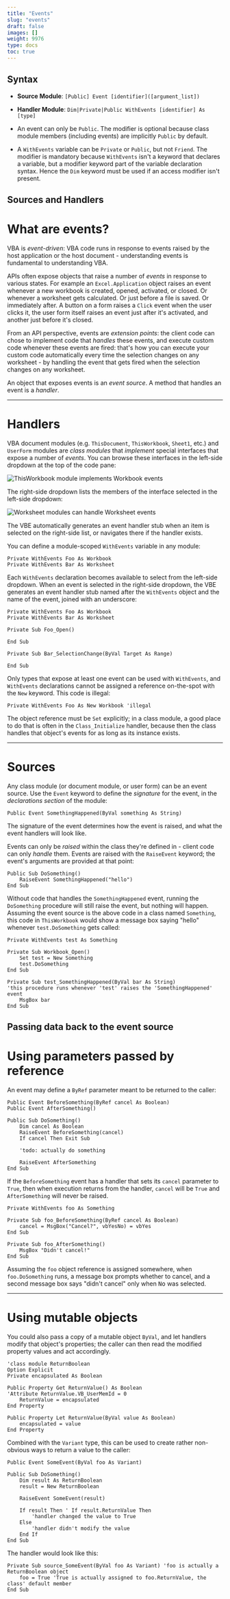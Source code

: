 ```yaml
---
title: "Events"
slug: "events"
draft: false
images: []
weight: 9976
type: docs
toc: true
---
```


## Syntax
- **Source Module**: `[Public] Event [identifier]([argument_list])`

- **Handler Module**: `Dim|Private|Public WithEvents [identifier] As [type]`



- An event can only be `Public`. The modifier is optional because class module members (including events) are implicitly `Public` by default.

- A `WithEvents` variable can be `Private` or `Public`, but not `Friend`. The modifier is mandatory because `WithEvents` isn't a keyword that declares a variable, but a modifier keyword part of the variable declaration syntax. Hence the `Dim` keyword must be used if an access modifier isn't present.

## Sources and Handlers
# What are events?

VBA is *event-driven*: VBA code runs in response to events raised by the host application or the host document - understanding events is fundamental to understanding VBA.

APIs often expose objects that raise a number of *events* in response to various states. For example an `Excel.Application` object raises an event whenever a new workbook is created, opened, activated, or closed. Or whenever a worksheet gets calculated. Or just before a file is saved. Or immediately after. A button on a form raises a `Click` event when the user clicks it, the user form itself raises an event just after it's activated, and another just before it's closed.

From an API perspective, events are *extension points*: the client code can chose to implement code that *handles* these events, and execute custom code whenever these events are fired: that's how you can execute your custom code automatically every time the selection changes on any worksheet - by handling the event that gets fired when the selection changes on any worksheet.

An object that exposes events is an *event source*. A method that handles an event is a *handler*.

---

# Handlers

VBA document modules (e.g. `ThisDocument`, `ThisWorkbook`, `Sheet1`, etc.) and `UserForm` modules are *class modules* that *implement* special interfaces that expose a number of *events*. You can browse these interfaces in the left-side dropdown at the top of the code pane:

![ThisWorkbook module implements Workbook events][1]

The right-side dropdown lists the members of the interface selected in the left-side dropdown:

![Worksheet modules can handle Worksheet events][2]

The VBE automatically generates an event handler stub when an item is selected on the right-side list, or navigates there if the handler exists.

You can define a module-scoped `WithEvents` variable in any module:

    Private WithEvents Foo As Workbook
    Private WithEvents Bar As Worksheet

Each `WithEvents` declaration becomes available to select from the left-side dropdown. When an event is selected in the right-side dropdown, the VBE generates an event handler stub named after the `WithEvents` object and the name of the event, joined with an underscore:

    Private WithEvents Foo As Workbook
    Private WithEvents Bar As Worksheet

    Private Sub Foo_Open()
    
    End Sub
    
    Private Sub Bar_SelectionChange(ByVal Target As Range)
    
    End Sub

Only types that expose at least one event can be used with `WithEvents`, and `WithEvents` declarations cannot be assigned a reference on-the-spot with the `New` keyword. This code is illegal:

    Private WithEvents Foo As New Workbook 'illegal

The object reference must be `Set` explicitly; in a class module, a good place to do that is often in the `Class_Initialize` handler, because then the class handles that object's events for as long as its instance exists.

---

# Sources

Any class module (or document module, or user form) can be an event source. Use the `Event` keyword to define the *signature* for the event, in the *declarations section* of the module:

    Public Event SomethingHappened(ByVal something As String)

The signature of the event determines how the event is raised, and what the event handlers will look like.

Events can only be *raised* within the class they're defined in - client code can only *handle* them. Events are raised with the `RaiseEvent` keyword; the event's arguments are provided at that point:

    Public Sub DoSomething()
        RaiseEvent SomethingHappened("hello")
    End Sub

Without code that handles the `SomethingHappened` event, running the `DoSomething` procedure will still raise the event, but nothing will happen. Assuming the event source is the above code in a class named `Something`, this code in `ThisWorkbook` would show a message box saying "hello" whenever `test.DoSomething` gets called:

    Private WithEvents test As Something

    Private Sub Workbook_Open()
        Set test = New Something
        test.DoSomething
    End Sub

    Private Sub test_SomethingHappened(ByVal bar As String)
    'this procedure runs whenever 'test' raises the 'SomethingHappened' event
        MsgBox bar
    End Sub


  [1]: http://i.stack.imgur.com/6dSac.png
  [2]: http://i.stack.imgur.com/Zbkh9.png

## Passing data back to the event source
# Using parameters passed by reference

An event may define a `ByRef` parameter meant to be returned to the caller:

    Public Event BeforeSomething(ByRef cancel As Boolean)
    Public Event AfterSomething()

    Public Sub DoSomething()
        Dim cancel As Boolean
        RaiseEvent BeforeSomething(cancel)
        If cancel Then Exit Sub

        'todo: actually do something

        RaiseEvent AfterSomething
    End Sub

If the `BeforeSomething` event has a handler that sets its `cancel` parameter to `True`, then when execution returns from the handler, `cancel` will be `True` and `AfterSomething` will never be raised.

    Private WithEvents foo As Something

    Private Sub foo_BeforeSomething(ByRef cancel As Boolean)
        cancel = MsgBox("Cancel?", vbYesNo) = vbYes
    End Sub

    Private Sub foo_AfterSomething()
        MsgBox "Didn't cancel!"
    End Sub

Assuming the `foo` object reference is assigned somewhere, when `foo.DoSomething` runs, a message box prompts whether to cancel, and a second message box says "didn't cancel" only when <kbd>No</kbd> was selected.

---

# Using mutable objects

You could also pass a copy of a mutable object `ByVal`, and let handlers modify that object's properties; the caller can then read the modified property values and act accordingly.

    'class module ReturnBoolean
    Option Explicit
    Private encapsulated As Boolean

    Public Property Get ReturnValue() As Boolean
    'Attribute ReturnValue.VB_UserMemId = 0
        ReturnValue = encapsulated
    End Property

    Public Property Let ReturnValue(ByVal value As Boolean)
        encapsulated = value
    End Property

Combined with the `Variant` type, this can be used to create rather non-obvious ways to return a value to the caller:

    Public Event SomeEvent(ByVal foo As Variant)

    Public Sub DoSomething()
        Dim result As ReturnBoolean
        result = New ReturnBoolean

        RaiseEvent SomeEvent(result)

        If result Then ' If result.ReturnValue Then
            'handler changed the value to True
        Else
            'handler didn't modify the value
        End If
    End Sub

The handler would look like this:

    Private Sub source_SomeEvent(ByVal foo As Variant) 'foo is actually a ReturnBoolean object
        foo = True 'True is actually assigned to foo.ReturnValue, the class' default member
    End Sub



